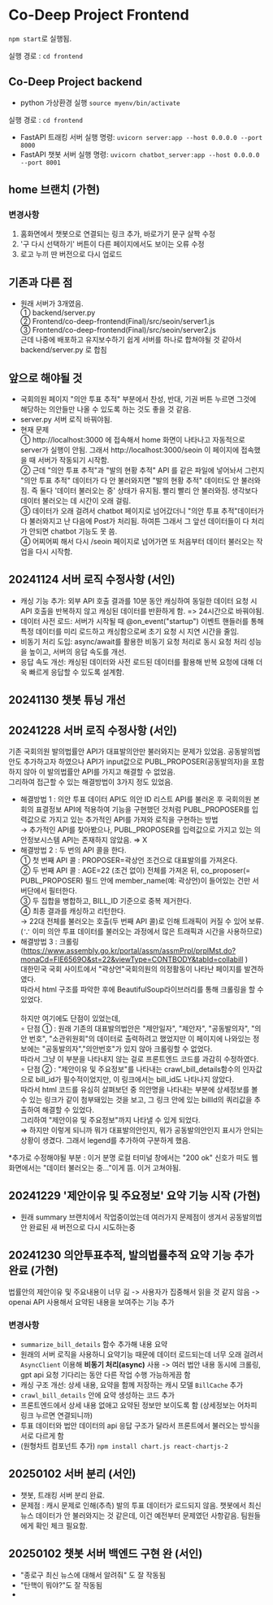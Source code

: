 # Co-Deep Project Frontend

`npm start`로 실행됨.

실행 경로 : `cd frontend`

## Co-Deep Project backend

- python 가상환경 실행 `source myenv/bin/activate`

실행 경로 : `cd frontend`
- FastAPI 트래킹 서버 실행 명령: `uvicorn server:app --host 0.0.0.0 --port 8000`
- FastAPI 챗봇 서버 실행 명령: `uvicorn chatbot_server:app --host 0.0.0.0 --port 8001`


## home 브랜치 (가현)
### 변경사항
1. 홈화면에서 챗봇으로 연결되는 링크 추가, 바로가기 문구 살짝 수정
2. '구 다시 선택하기' 버튼이 다른 페이지에서도 보이는 오류 수정
3. 로고 누끼 딴 버전으로 다시 업로드

## 기존과 다른 점
- 원래 서버가 3개였음.<br>
① backend/server.py<br>
② Frontend/co-deep-frontend(Final)/src/seoin/server1.js<br>
③ Frontend/co-deep-frontend(Final)/src/seoin/server2.js <br>
근데 나중에 배포하고 유지보수하기 쉽게 서버를 하나로 합쳐야될 것 같아서 backend/server.py 로 합침

## 앞으로 해야될 것
- 국회의원 페이지 "의안 투표 추적" 부분에서 찬성, 반대, 기권 버튼 누르면 그것에 해당하는 의안들만 나올 수 있도록 하는 것도 좋을 것 같음.
- server.py 서버 로직 바꿔야됨.
- 현재 문제 <br>
① http://localhost:3000 에 접속해서 home 화면이 나타나고 자동적으로 server가 실행이 안됨. 그래서 http://localhost:3000/seoin 이 페이지에 접속했을 때 서버가 작동되기 시작함.<br>
② 근데 "의안 투표 추적"과 "발의 현황 추적" API 를 같은 파일에 넣어놔서 그런지 "의안 투표 추적" 데이터가 다 안 불러와지면 "발의 현황 추적" 데이터도 안 불러와짐. 즉 둘다 '데이터 불러오는 중' 상태가 유지됨. 빨리 빨리 안 불러와짐. 생각보다 데이터 불러오는 데 시간이 오래 걸림.<br>
③ 데이터가 오래 걸려서 chatbot 페이지로 넘어갔더니 "의안 투표 추적"데이터가 다 불러와지고 난 다음에 Post가 처리됨. 하여튼 그래서 그 앞선 데이터들이 다 처리가 안되면 chatbot 기능도 못 씀.<br>
④ 어찌어찌 해서 다시 /seoin 페이지로 넘어가면 또 처음부터 데이터 불러오는 작업을 다시 시작함. 


## 20241124 서버 로직 수정사항 (서인)
- 캐싱 기능 추가: 외부 API 호출 결과를 10분 동안 캐싱하여 동일한 데이터 요청 시 API 호출을 반복하지 않고 캐싱된 데이터를 반환하게 함. => 24시간으로 바꿔야됨.
- 데이터 사전 로드: 서버가 시작될 때 @on_event("startup") 이벤트 핸들러를 통해 특정 데이터를 미리 로드하고 캐싱함으로써 초기 요청 시 지연 시간을 줄임.
- 비동기 처리 도입: async/await를 활용한 비동기 요청 처리로 동시 요청 처리 성능을 높이고, 서버의 응답 속도를 개선.
- 응답 속도 개선: 캐싱된 데이터와 사전 로드된 데이터를 활용해 반복 요청에 대해 더욱 빠르게 응답할 수 있도록 설계함.

## 20241130 챗봇 튜닝 개선

## 20241228 서버 로직 수정사항 (서인)
기존 국회의원 발의법률안 API가 대표발의안만 불러와지는 문제가 있었음. 공동발의법안도 추가하고자 하였으나 API가 input값으로 PUBL_PROPOSER(공동발의자)을 포함하지 않아 이 발의법률안 API를 가지고 해결할 수 없었음.<br>
그리하여 접근할 수 있는 해결방법이 3가지 정도 있었음.<br>
- 해결방법 1 : 의안 투표 데이터 API도 의안 ID 리스트 API를 불러온 후 국회의원 본회의 표결정보 API에 적용하여 기능을 구현했던 것처럼 PUBL_PROPOSER를 입력값으로 가지고 있는 추가적인 API를 가져와 로직을 구현하는 방법 <br>→ 추가적인 API를 찾아봤으나, PUBL_PROPOSER를 입력값으로 가지고 있는 의안정보시스템 API는 존재하지 않았음. ⇒ X
- 해결방법 2 : 두 번의 API 콜을 한다. <br>
  ① 첫 번째 API 콜 : PROPOSER=곽상언 조건으로 대표발의를 가져온다.<br>
  ② 두 번째 API 콜 : AGE=22 (조건 없이) 전체를 가져온 뒤, co_proposer(= PUBL_PROPOSER) 필드 안에 member_name(예: 곽상언)이 들어있는 건만 서버단에서 필터한다.<br>
  ③ 두 집합을 병합하고, BILL_ID 기준으로 중복 제거한다.<br>
  ④ 최종 결과를 캐싱하고 리턴한다.<br>
  → 22대 전체를 불러오는 호출(두 번째 API 콜)로 인해 트래픽이 커질 수 있어 보류. (∵ 이미 의안 투표 데이터를 불러오는 과정에서 많은 트래픽과 시간을 사용하므로)<br>
- 해결방법 3 : 크롤링 (https://www.assembly.go.kr/portal/assm/assmPrpl/prplMst.do?monaCd=FIE6569O&st=22&viewType=CONTBODY&tabId=collabill )<br>
  대한민국 국회 사이트에서 "곽상언"국회의원의 의정활동이 나타난 페이지를 발견하였다.<br>
  따라서 html 구조를 파악한 후에 BeautifulSoup라이브러리를 통해 크롤링을 할 수 있었다. <br><br>하지만 여기에도 단점이 있었는데, <br>
  ∘ 단점 ① : 원래 기존의 대표발의법안은 "제안일자", "제안자", "공동발의자", "의안 번호", "소관위원회"의 데이터로 출력하려고 했었지만 이 페이지에 나와있는 정보에는 "공동발의자","의안번호"가 있지 않아 크롤링할 수 없었다. <br>따라서 그냥 이 부분을 나타내지 않는 걸로 프론트엔드 코드를 과감히 수정하였다. <br>
  ∘ 단점 ② : "제안이유 및 주요정보"를 나타내는 crawl_bill_details함수의 인자값으로 bill_id가 필수적이었지만, 이 링크에서는 bill_id도 나타나지 않았다. <br>따라서 html 코드를 유심히 살펴보던 중 의안명을 나타내는 부분에 상세정보를 볼 수 있는 링크가 같이 첨부돼있는 것을 보고, 그 링크 안에 있는 billId의 쿼리값을 추출하여 해결할 수 있었다. <br>그리하여 "제안이유 및 주요정보"까지 나타낼 수 있게 되었다. <br>⇒ 하지만 이렇게 되니까 뭐가 대표발의안인지, 뭐가 공동발의안인지 표시가 안되는 상황이 생겼다. 그래서 legend를 추가하여 구분하게 했음.

*추가로 수정해야될 부분 : 이거 분명 로컬 터미널 창에서는 "200 ok" 신호가 떠도 웹 화면에서는 "데이터 불러오는 중..."이게 뜸. 이거 고쳐야됨.

## 20241229 '제안이유 및 주요정보' 요약 기능 시작 (가현)
- 원래 summary 브랜치에서 작업중이었는데 여러가지 문제점이 생겨서 공동발의법안 완료된 새 버전으로 다시 시도하는중

## 20241230 의안투표추적, 발의법률추적 요약 기능 추가 완료 (가현)
법률안의 제안이유 및 주요내용이 너무 긺 -> 사용자가 집중해서 읽을 것 같지 않음 -> openai API 사용해서 요약된 내용을 보여주는 기능 추가

### 변경사항
- `summarize_bill_details` 함수 추가해 내용 요약
- 원래의 서버 로직을 사용하니 요약기능 때문에 데이터 로드되는데 너무 오래 걸려서 `AsyncClient` 이용해 **비동기 처리(async)** 사용 -> 여러 법안 내용 동시에 크롤링, gpt api 요청 기다리는 동안 다른 작업 수행 가능하게끔 함 
- 캐싱 구조 개선: 상세 내용, 요약을 함께 저장하는 캐시 모델 `BillCache` 추가
- `crawl_bill_details` 안에 요약 생성하는 코드 추가
- 프론트엔드에서 상세 내용 없애고 요약된 정보만 보이도록 함 (상세정보는 어차피 링크 누르면 연결되니까)
- 투표 데이터와 법안 데이터의 api 응답 구조가 달라서 프론트에서 불러오는 방식을 서로 다르게 함
- (원형차트 컴포넌트 추가) `npm install chart.js react-chartjs-2`


## 20250102 서버 분리 (서인)
- 챗봇, 트래킹 서버 분리 완료.
- 문제점 : 캐시 문제로 인해(추측) 발의 투표 데이터가 로드되지 않음. 챗봇에서 최신 뉴스 데이터가 안 불러와지는 것 같은데, 이건 예전부터 문제였던 사항같음. 팀원들에게 확인 체크 필요함.

## 20250102 챗봇 서버 백엔드 구현 완 (서인)
- "종로구 최신 뉴스에 대해서 알려줘" 도 잘 작동됨
- "탄핵이 뭐야?"도 잘 작동됨
- 